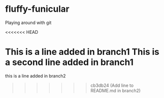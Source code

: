 # fluffy-funicular
Playing around with git

<<<<<<< HEAD

This is a line added in branch1
This is a second line added in branch1
=======
this is a line added in branch2
>>>>>>> cb3db24 (Add line to README.md in branch2)
